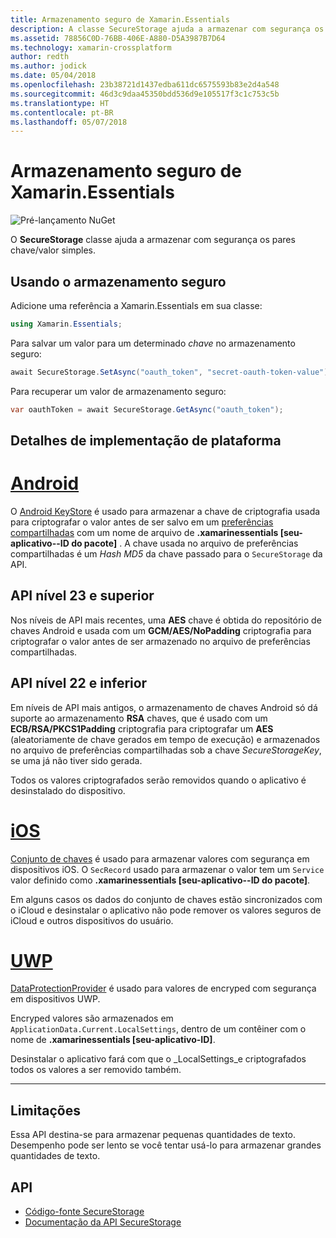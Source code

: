 ```yaml
---
title: Armazenamento seguro de Xamarin.Essentials
description: A classe SecureStorage ajuda a armazenar com segurança os pares chave/valor simples.
ms.assetid: 78856C0D-76BB-406E-A880-D5A3987B7D64
ms.technology: xamarin-crossplatform
author: redth
ms.author: jodick
ms.date: 05/04/2018
ms.openlocfilehash: 23b38721d1437edba611dc6575593b83e2d4a548
ms.sourcegitcommit: 46d3c9daa45350bdd536d9e105517f3c1c753c5b
ms.translationtype: HT
ms.contentlocale: pt-BR
ms.lasthandoff: 05/07/2018
---
```

# <a name="xamarinessentials-secure-storage"></a>Armazenamento seguro de Xamarin.Essentials

![Pré-lançamento NuGet](~/media/shared/pre-release.png)

O **SecureStorage** classe ajuda a armazenar com segurança os pares chave/valor simples.

## <a name="using-secure-storage"></a>Usando o armazenamento seguro

Adicione uma referência a Xamarin.Essentials em sua classe:

```csharp
using Xamarin.Essentials;
```

Para salvar um valor para um determinado _chave_ no armazenamento seguro:

```csharp
await SecureStorage.SetAsync("oauth_token", "secret-oauth-token-value");
```

Para recuperar um valor de armazenamento seguro:

```csharp
var oauthToken = await SecureStorage.GetAsync("oauth_token");
```

## <a name="platform-implementation-specifics"></a>Detalhes de implementação de plataforma

# <a name="androidtabandroid"></a>[Android](#tab/android)

O [Android KeyStore](https://developer.android.com/training/articles/keystore.html) é usado para armazenar a chave de criptografia usada para criptografar o valor antes de ser salvo em um [preferências compartilhadas](https://developer.android.com/training/data-storage/shared-preferences.html) com um nome de arquivo de **.xamarinessentials [seu-aplicativo--ID do pacote]** .  A chave usada no arquivo de preferências compartilhadas é um _Hash MD5_ da chave passado para o `SecureStorage` da API.

## <a name="api-level-23-and-higher"></a>API nível 23 e superior

Nos níveis de API mais recentes, uma **AES** chave é obtida do repositório de chaves Android e usada com um **GCM/AES/NoPadding** criptografia para criptografar o valor antes de ser armazenado no arquivo de preferências compartilhadas.

## <a name="api-level-22-and-lower"></a>API nível 22 e inferior

Em níveis de API mais antigos, o armazenamento de chaves Android só dá suporte ao armazenamento **RSA** chaves, que é usado com um **ECB/RSA/PKCS1Padding** criptografia para criptografar um **AES** (aleatoriamente de chave gerados em tempo de execução) e armazenados no arquivo de preferências compartilhadas sob a chave _SecureStorageKey_, se uma já não tiver sido gerada.

Todos os valores criptografados serão removidos quando o aplicativo é desinstalado do dispositivo.

# <a name="iostabios"></a>[iOS](#tab/ios)

[Conjunto de chaves](https://developer.xamarin.com/api/type/Android.Security.KeyChain/) é usado para armazenar valores com segurança em dispositivos iOS.  O `SecRecord` usado para armazenar o valor tem um `Service` valor definido como **.xamarinessentials [seu-aplicativo--ID do pacote]**.

Em alguns casos os dados do conjunto de chaves estão sincronizados com o iCloud e desinstalar o aplicativo não pode remover os valores seguros de iCloud e outros dispositivos do usuário.

# <a name="uwptabuwp"></a>[UWP](#tab/uwp)

[DataProtectionProvider](https://docs.microsoft.com/en-us/uwp/api/windows.security.cryptography.dataprotection.dataprotectionprovider) é usado para valores de encryped com segurança em dispositivos UWP.

Encryped valores são armazenados em `ApplicationData.Current.LocalSettings`, dentro de um contêiner com o nome de **.xamarinessentials [seu-aplicativo-ID]**.

Desinstalar o aplicativo fará com que o _LocalSettings_e criptografados todos os valores a ser removido também.

-----

## <a name="limitations"></a>Limitações

Essa API destina-se para armazenar pequenas quantidades de texto.  Desempenho pode ser lento se você tentar usá-lo para armazenar grandes quantidades de texto.

## <a name="api"></a>API

- [Código-fonte SecureStorage](https://github.com/xamarin/Essentials/tree/master/Essentials/SecureStorage)
- [Documentação da API SecureStorage](xref:Xamarin.Essentials.SecureStorage)
